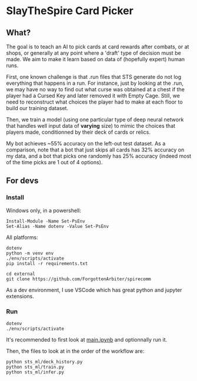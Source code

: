 # SlayTheSpire Card Picker

## What?

The goal is to teach an AI to pick cards at card rewards after combats, or at shops, or generally at any point where a 'draft' type of decision must be made. We aim to make it learn based on data of (hopefully expert) human runs.

First, one known challenge is that .run files that STS generate do not log everything that happens in a run. For instance, just by looking at the .run, we may have no way to find out what curse was obtained at a chest if the player had a Cursed Key and later removed it with Empty Cage. Still, we need to reconstruct what choices the player had to make at each floor to build our training dataset.

Then, we train a model (using one particular type of deep neural network that handles well input data of **varying** size) to mimic the choices that players made, conditionned by their deck of cards or relics.

My bot achieves ~55% accuracy on the left-out test dataset. As a comparison, note that a bot that just skips all cards has 32% accuracy on my data, and a bot that picks one randomly has 25% accuracy (indeed most of the time picks are 1 out of 4 options).

## For devs

### Install

Windows only, in a powershell:

```
Install-Module -Name Set-PsEnv
Set-Alias -Name dotenv -Value Set-PsEnv
```

All platforms:

```
dotenv
python -m venv env
./env/scripts/activate
pip install -r requirements.txt

cd external
git clone https://github.com/ForgottenArbiter/spirecomm
```

As a dev environment, I use VSCode which has great python and jupyter extensions.

### Run

```
dotenv
./env/scripts/activate
```

It's recommended to first look at [main.ipynb](main.ipynb) and optionnally run it.

Then, the files to look at in the order of the workflow are:

```
python sts_ml/deck_history.py
python sts_ml/train.py
python sts_ml/infer.py
```


